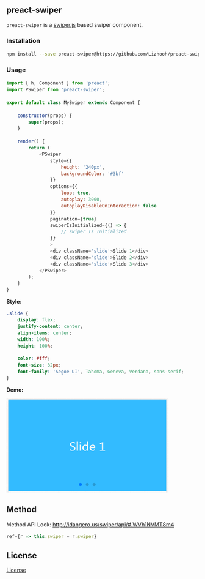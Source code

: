 
## preact-swiper
`preact-swiper` is a [swiper.js](https://github.com/nolimits4web/Swiper) based swiper component.

### Installation

```bash
npm install --save preact-swiper@https://github.com/Lizhooh/preact-swiper.git
```

### Usage

```js
import { h, Component } from 'preact';
import PSwiper from 'preact-swiper';

export default class MySwiper extends Component {

    constructor(props) {
        super(props);
    }

    render() {
        return (
            <PSwiper
                style={{
                    height: '240px',
                    backgroundColor: '#3bf'
                }}
                options={{
                    loop: true,
                    autoplay: 3000,
                    autoplayDisableOnInteraction: false
                }}
                pagination={true}
                swiperIsInitialized={() => {
                    // swiper Is Initialized
                }}
                >
                <div className='slide'>Slide 1</div>
                <div className='slide'>Slide 2</div>
                <div className='slide'>Slide 3</div>
            </PSwiper>
        );
    }
}
```

**Style:**

```css
.slide {
    display: flex;
    justify-content: center;
    align-items: center;
    width: 100%;
    height: 100%;

    color: #fff;
    font-size: 32px;
    font-family: 'Segoe UI', Tahoma, Geneva, Verdana, sans-serif;
}
```

**Demo:**

![](./demo/preact-swiper-demo.gif)

## Method
Method API Look: http://idangero.us/swiper/api/#.WVh1NVMT8m4

```js
ref={r => this.swiper = r.swiper}
```

## License
[License](./LICENSE)

